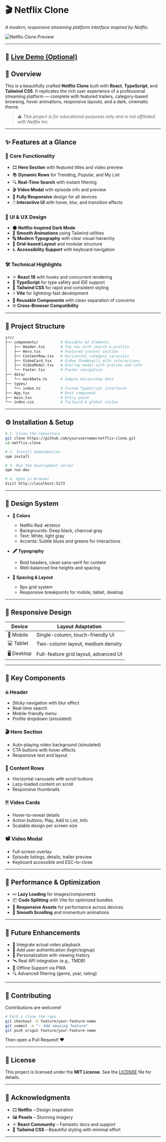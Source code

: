# 🎬 Netflix Clone

*A modern, responsive streaming platform interface inspired by Netflix.*

![Netflix Clone Preview](https://images.pexels.com/photos/7991579/pexels-photo-7991579.jpeg?auto=compress\&cs=tinysrgb\&w=800)

---
## 🔗 [Live Demo (Optional)](https://netflix-clone-ovp116em5-nikhils-projects-9cc96f5f.vercel.app/)

## 🚀 Overview

This is a beautifully crafted **Netflix Clone** built with **React**, **TypeScript**, and **Tailwind CSS**. It replicates the rich user experience of a professional streaming platform — complete with featured trailers, category-based browsing, hover animations, responsive layouts, and a dark, cinematic theme.

> ⚠️ *This project is for educational purposes only and is not affiliated with Netflix Inc.*

---

## ✨ Features at a Glance

### 🎥 Core Functionality

* 🎞️ **Hero Section** with featured titles and video preview
* 📚 **Dynamic Rows** for Trending, Popular, and My List
* 🔍 **Real-Time Search** with instant filtering
* 🎬 **Video Modal** with episode info and preview
* 📱 **Fully Responsive** design for all devices
* 🖱️ **Interactive UI** with hover, blur, and transition effects

### 🎨 UI & UX Design

* 🌑 **Netflix-Inspired Dark Mode**
* 💨 **Smooth Animations** using Tailwind utilities
* 🔠 **Modern Typography** with clear visual hierarchy
* 🧩 **Grid-based Layout** and modular structure
* ♿ **Accessibility Support** with keyboard navigation

### 🛠️ Technical Highlights

* ⚛️ **React 18** with hooks and concurrent rendering
* 🧾 **TypeScript** for type safety and IDE support
* 🎨 **Tailwind CSS** for rapid and consistent styling
* ⚡ **Vite** for lightning-fast development
* 🧱 **Reusable Components** with clean separation of concerns
* 🌐 **Cross-Browser Compatibility**

---

## 📁 Project Structure

```bash
src/
├── components/          # Reusable UI elements
│   ├── Header.tsx       # Top nav with search & profile
│   ├── Hero.tsx         # Featured content section
│   ├── ContentRow.tsx   # Horizontal category carousels
│   ├── VideoCard.tsx    # Video thumbnails with interactions
│   ├── VideoModal.tsx   # Overlay modal with preview and info
│   └── Footer.tsx       # Footer navigation
├── data/
│   └── mockData.ts      # Sample movie/show data
├── types/
│   └── index.ts         # Custom TypeScript interfaces
├── App.tsx              # Root component
├── main.tsx             # Entry point
└── index.css            # Tailwind & global styles
```

---

## ⚙️ Installation & Setup

```bash
# 1. Clone the repository
git clone https://github.com/yourusername/netflix-clone.git
cd netflix-clone

# 2. Install dependencies
npm install

# 3. Run the development server
npm run dev

# 4. Open in browser
Visit http://localhost:5173
```

---

## 🎨 Design System

* **🎨 Colors**

  * Netflix Red: `#E50914`
  * Backgrounds: Deep black, charcoal gray
  * Text: White, light gray
  * Accents: Subtle blues and greens for interactions

* **🖋 Typography**

  * Bold headers, clean sans-serif for content
  * Well-balanced line heights and spacing

* **📐 Spacing & Layout**

  * 8px grid system
  * Responsive breakpoints for mobile, tablet, desktop

---

## 📱 Responsive Design

| Device     | Layout Adaptation                     |
| ---------- | ------------------------------------- |
| 📱 Mobile  | Single-column, touch-friendly UI      |
| 💻 Tablet  | Two-column layout, medium density     |
| 🖥 Desktop | Full-feature grid layout, advanced UI |

---

## 🎯 Key Components

### 🔝 Header

* Sticky navigation with blur effect
* Real-time search
* Mobile-friendly menu
* Profile dropdown (simulated)

### 🎬 Hero Section

* Auto-playing video background (simulated)
* CTA buttons with hover effects
* Responsive text and layout

### 📂 Content Rows

* Horizontal carousels with scroll buttons
* Lazy-loaded content on scroll
* Responsive thumbnails

### 🃏 Video Cards

* Hover-to-reveal details
* Action buttons: Play, Add to List, Info
* Scalable design per screen size

### 📽 Video Modal

* Full-screen overlay
* Episode listings, details, trailer preview
* Keyboard accessible and ESC-to-close

---

## 🚀 Performance & Optimization

* 💤 **Lazy Loading** for images/components
* 📦 **Code Splitting** with Vite for optimized bundles
* 🎯 **Responsive Assets** for performance across devices
* 🔄 **Smooth Scrolling** and momentum animations

---

## 🧩 Future Enhancements

* 🎥 Integrate actual video playback
* 🔐 Add user authentication (login/signup)
* 🧠 Personalization with viewing history
* 🛰️ Real API integration (e.g., TMDB)
* 📡 Offline Support via PWA
* 🔍 Advanced filtering (genre, year, rating)

---

## 🤝 Contributing

Contributions are welcome!

```bash
# Fork & clone the repo
git checkout -b feature/your-feature-name
git commit -m "✨ Add amazing feature"
git push origin feature/your-feature-name
```

Then open a Pull Request! ❤️

---

## 📜 License

This project is licensed under the **MIT License**.
See the [LICENSE](LICENSE) file for details.

---

## 🙏 Acknowledgments

* 🎞 **Netflix** – Design inspiration
* 🖼 **Pexels** – Stunning imagery
* ⚛ **React Community** – Fantastic docs and support
* 🎨 **Tailwind CSS** – Beautiful styling with minimal effort

---








